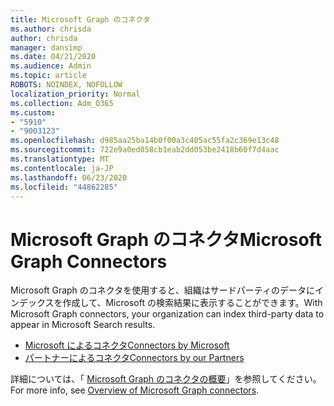 ```yaml
---
title: Microsoft Graph のコネクタ
ms.author: chrisda
author: chrisda
manager: dansimp
ms.date: 04/21/2020
ms.audience: Admin
ms.topic: article
ROBOTS: NOINDEX, NOFOLLOW
localization_priority: Normal
ms.collection: Adm_O365
ms.custom:
- "5910"
- "9003123"
ms.openlocfilehash: d985aa25ba14b0f00a3c405ac55fa2c369e13c48
ms.sourcegitcommit: 722e9a0ed058cb1eab2dd053be2418b60f7d4aac
ms.translationtype: MT
ms.contentlocale: ja-JP
ms.lasthandoff: 06/23/2020
ms.locfileid: "44862285"
---
```

# <a name="microsoft-graph-connectors"></a><span data-ttu-id="56176-102">Microsoft Graph のコネクタ</span><span class="sxs-lookup"><span data-stu-id="56176-102">Microsoft Graph Connectors</span></span>

<span data-ttu-id="56176-103">Microsoft Graph のコネクタを使用すると、組織はサードパーティのデータにインデックスを作成して、Microsoft の検索結果に表示することができます。</span><span class="sxs-lookup"><span data-stu-id="56176-103">With Microsoft Graph connectors, your organization can index third-party data to appear in Microsoft Search results.</span></span>

- [<span data-ttu-id="56176-104">Microsoft によるコネクタ</span><span class="sxs-lookup"><span data-stu-id="56176-104">Connectors by Microsoft</span></span>](https://docs.microsoft.com/microsoftsearch/connectors-gallery#Microsoft)
- [<span data-ttu-id="56176-105">パートナーによるコネクタ</span><span class="sxs-lookup"><span data-stu-id="56176-105">Connectors by our Partners</span></span>](https://docs.microsoft.com/microsoftsearch/connectors-gallery#Partners)

<span data-ttu-id="56176-106">詳細については、「 [Microsoft Graph のコネクタの概要](https://docs.microsoft.com/microsoftsearch/connectors-overview)」を参照してください。</span><span class="sxs-lookup"><span data-stu-id="56176-106">For more info, see  [Overview of Microsoft Graph connectors](https://docs.microsoft.com/microsoftsearch/connectors-overview).</span></span>

